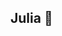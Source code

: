## Julia 👋

<!--
**juliamacedo63/juliamacedo63** is a ✨ _special_ ✨ repository because its `README.md` (this file) appears on your GitHub profile.

Here are some ideas to get you started:

- 🔭 Eu sou estudante do IFCE campus Maranguape
- 😄 Pronomes: Ela/ dela
- ⚡ Curso: Informática
-->
